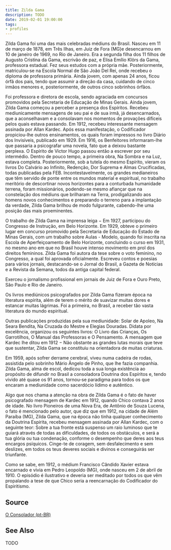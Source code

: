 ```yaml
---
title: Zilda Gama
description: TODO
date: 2019-02-01 19:00:00
tags: 
- profiles
---
```


Zilda Gama foi uma das mais celebradas médiuns do Brasil. Nasceu em 11 de março de 1878, em Três Ilhas, em Juiz de Fora (MG)e desencarnou em 10 de janeiro de 1969, no Rio de Janeiro. Era a segunda filha dos 11 filhos de Augusto Cristina da Gama, escrivão de paz, e Elisa Emílio Klörs da Gama, professora estadual.
Fez seus estudos com a própria mãe. Posteriormente, matriculou-se na Escola Normal de São João Del Rei, onde recebeu o diploma de professora primária. Ainda jovem, com apenas 24 anos, ficou órfã dos pais, tendo que assumir a direção da casa, cuidando de cinco irmãos menores e, posteriormente, de outros cinco sobrinhos órfãos.

Foi professora e diretora de escola, sendo agraciada em concursos promovidos pela Secretaria de Educação de Minas Gerais. Ainda jovem, Zilda Gama começou a perceber a presença dos Espíritos. Recebeu mediunicamente mensagens de seu pai e de sua irmã, já desencarnados, que a aconselhavam e a consolavam nos momentos de provações difíceis pelos quais estava passando. Em 1912, recebeu interessante mensagem assinada por Allan Kardec. Após essa manifestação, o Codificador propiciou-lhe outros ensinamentos, os quais foram impressos no livro Diário dos Invisíveis, publicado em 1929.
Em 1916, os Benfeitores informaram-lhe que passaria a psicografar uma novela, fato que a deixou bastante perplexa. O Espírito de Victor Hugo passou então a escrever por seu intermédio. Dentro de pouco tempo, a primeira obra, Na Sombra e na Luz, estava completa. Posteriormente, sob a tutela do mesmo Espírito, vieram os livros Do Calvário ao Infinito, Redenção, Dor Suprema e Almas Crucificadas, todas publicadas pela FEB. Incontestavelmente, os grandes medianeiros que têm servido de ponte entre os mundos material e espiritual, no trabalho meritório de descortinar novos horizontes para a conturbada humanidade terrena, foram missionários, podendo-se mesmo afiançar que na constelação dos médiuns que brilharam na Terra, prodigalizando aos homens novos conhecimentos e preparando o terreno para a implantação da verdade, Zilda Gama brilhou de modo fulgurante, cabendo-lhe uma posição das mais proeminentes.

O trabalho de Zilda Gama na imprensa leiga − Em 1927, participou do Congresso de Instrução, em Belo Horizonte. Em 1929, obteve o primeiro lugar em concurso promovido pela Secretaria de Educação do Estado de Minas Gerais, com um trabalho sobre Aulas - Modelo, quando foi inscrita na Escola de Aperfeiçoamento de Belo Horizonte, concluindo o curso em 1931, no mesmo ano em que no Brasil houve intenso movimento em prol dos direitos femininos. Zilda Gama foi autora da tese sobre o voto feminino, no Congresso, a qual foi aprovada oficialmente.
Escreveu contos e poesias para vários jornais, destacando-se o Jornal do Brasil, a Gazeta de Notícias e a Revista da Semana, todos da antiga capital federal.

Exerceu o jornalismo profissional em jornais de Juiz de Fora e Ouro Preto, São Paulo e Rio de Janeiro.

Os livros mediúnicos psicografados por Zilda Gama fizeram época na literatura espírita, além de terem o mérito de suavizar muitas dores e estancar muitas lágrimas. Foi a primeira, no Brasil, a receber tão vasta literatura do mundo espiritual.

Outras publicações produzidas pela sua mediunidade: Solar de Apoleo, Na Seara Bendita, Na Cruzada do Mestre e Elegias Douradas.
Didata por excelência, organizou os seguintes livros: O Livro das Crianças, Os Garrotilhos, O Manual das Professoras e O Pensamento.
A mensagem que Kardec lhe ditou em 1912 − Não obstante as grandes lutas morais que teve que sustentar, Zilda Gama se constituiu na orientadora de muitas criaturas.

Em 1959, após sofrer derrame cerebral, viveu numa cadeira de rodas, assistida pelo sobrinho Mário Ângelo de Pinho, que lhe fazia companhia. Zilda Gama, alma de escol, dedicou toda a sua longa existência ao propósito de difundir no Brasil a consoladora Doutrina dos Espíritos e, tendo vivido até quase os 91 anos, tornou-se paradigma para todos os que encaram a mediunidade como sacerdócio lídimo e autêntico.

Algo que nos chama a atenção na obra de Zilda Gama é o fato de haver psicografado mensagem de Kardec em 1912, quando Chico contava 2 anos de idade. 
No livro Pioneiros de uma Nova Era, de Antônio de Souza Lucena, o fato é mencionado pelo autor, que diz que em 1912, na cidade de Além Paraíba (MG), Zilda Gama, que na época não tinha qualquer conhecimento da Doutrina Espírita, recebeu mensagem assinada por Allan Kardec, com o seguinte teor:
Sobre a tua fronte está suspenso um raio luminoso que te guiará através de todas as dificuldades, de todos os obstáculos, e será a tua glória ou tua condenação, conforme o desempenho que deres aos teus encargos psíquicos. Cinge-te de coragem, sem desfalecimento e sem deslizes, em todos os teus deveres sociais e divinos e conseguirás ser triunfante.

Como se sabe, em 1912, o médium Francisco Cândido Xavier estava encarnado e vivia em Pedro Leopoldo (MG), onde nasceu em 2 de abril de 1910. O episódio é ilustrativo e deveria ser meditado por todos os que vêm propalando a tese de que Chico seria a reencarnação do Codificador do Espiritismo.

## Source
[O Consolador (pt-BR)](http://www.oconsolador.com.br/linkfixo/biografias/zildagama.html)


## See Also
TODO



